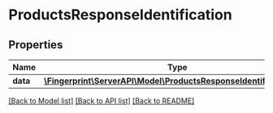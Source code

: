 # ProductsResponseIdentification

## Properties
Name | Type | Description | Notes
------------ | ------------- | ------------- | -------------
**data** | [**\Fingerprint\ServerAPI\Model\ProductsResponseIdentificationData**](ProductsResponseIdentificationData.md) |  | [optional] 

[[Back to Model list]](../../README.md#documentation-for-models) [[Back to API list]](../../README.md#documentation-for-api-endpoints) [[Back to README]](../../README.md)

